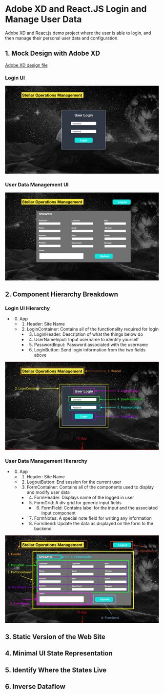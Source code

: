 # Adobe XD and React.JS Login and Manage User Data
Adobe XD and React.js demo project where the user is able to login, and then manage their personal user data and configuration.

## 1. Mock Design with Adobe XD

[Adobe XD design file](https://github.com/samniem/login-and-manage-user-data/blob/main/design/Stellar%20Operations%20Management.xd)

### Login UI
![LoginUI](https://github.com/samniem/login-and-manage-user-data/blob/main/design/design1.png)

### User Data Management UI

![UseDataManagement](https://github.com/samniem/login-and-manage-user-data/blob/main/design/design2.png)

## 2. Component Hierarchy Breakdown

### Login UI Hierarchy

- 0. App
    - 1. Header: Site Name
    - 2. LoginContainer: Contains all of the functionality required for login
        - 3. LoginHeader: Description of what the things below do
        - 4. UserNameInput: Input username to identify yourself
        - 5. PasswordInput: Password associated with the username
        - 6. LoginButton: Send login information from the two fields above

![LoginUIHierarchy](https://github.com/samniem/login-and-manage-user-data/blob/main/design/Login%20View%20Hierarchy.jpg)

### User Data Management Hierarchy

- 0. App
    - 1. Header: Site Name
    - 2. LogoutButton: End session for the current user
    - 3. FormContainer: Contains all of the components used to display and modify user data
        - 4. FormHeader: Displays name of the logged in user
        - 5. FormGrid: A div grid for generic input fields
            - 6. FormField: Contains label for the input and the associated input component
        - 7. FormNotes: A special note field for writing any information
        - 8. FormSend: Update the data as displayed on the form to the backend
    

![ManagementUIHierarchy](https://github.com/samniem/login-and-manage-user-data/blob/main/design/Management%20View%20Hierarchy.jpg)

## 3. Static Version of the Web Site

## 4. Minimal UI State Representation

## 5. Identify Where the States Live

## 6. Inverse Dataflow
